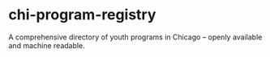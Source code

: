 # chi-program-registry
A comprehensive directory of youth programs in Chicago – openly available and machine readable.
